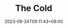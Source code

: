 ---
title: "The Cold"
author:
date: 2023-08-24T09:11:43+08:00
lastmod: 2023-08-24T09:11:43+08:00
draft: false
tags: []
category: [Music]
summary: 
---
